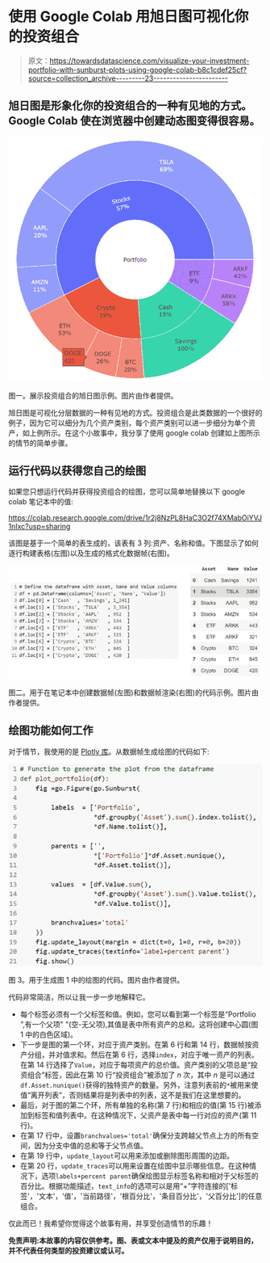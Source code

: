 # 使用 Google Colab 用旭日图可视化你的投资组合

> 原文：<https://towardsdatascience.com/visualize-your-investment-portfolio-with-sunburst-plots-using-google-colab-b8c1cdef25cf?source=collection_archive---------23----------------------->

## 旭日图是形象化你的投资组合的一种有见地的方式。Google Colab 使在浏览器中创建动态图变得很容易。

![](img/eaaceb7fb2cbde82a7fa7562166bda1a.png)

图一。展示投资组合的旭日图示例。图片由作者提供。

旭日图是可视化分层数据的一种有见地的方式。投资组合是此类数据的一个很好的例子，因为它可以细分为几个资产类别，每个资产类别可以进一步细分为单个资产，如上例所示。在这个小故事中，我分享了使用 google colab 创建如上图所示的情节的简单步骤。

## 运行代码以获得您自己的绘图

如果您只想运行代码并获得投资组合的绘图，您可以简单地替换以下 google colab 笔记本中的值:

<https://colab.research.google.com/drive/1r2j8NzPL8HaC3O2f74XMabOiYVJ1nIxc?usp=sharing>  

该图是基于一个简单的表生成的，该表有 3 列:资产、名称和值。下图显示了如何逐行构建表格(左图)以及生成的格式化数据帧(右图)。

![](img/49a47585403a95526002d58b02257ee9.png)

图二。用于在笔记本中创建数据帧(左图)和数据帧渲染(右图)的代码示例。图片由作者提供。

## 绘图功能如何工作

对于情节，我使用的是 [Plotly 库](https://plotly.com/python/sunburst-charts/)。从数据帧生成绘图的代码如下:

![](img/474b4e792e0e53c03f6e0fb29c2181e5.png)

图 3。用于生成图 1 中的绘图的代码。图片由作者提供。

代码非常简洁，所以让我一步一步地解释它。

*   每个标签必须有一个父标签和值。例如，您可以看到第一个标签是“Portfolio ”,有一个父项" "(空-无父项),其值是表中所有资产的总和。这将创建中心圆(图 1 中的白色区域)。
*   下一步是图的第一个环，对应于资产类别。在第 6 行和第 14 行，数据帧按资产分组，并对值求和。然后在第 6 行，选择`index`，对应于唯一资产的列表。在第 14 行选择了`Value`，对应于每项资产的总价值。资产类别的父项总是“投资组合”标签，因此在第 10 行“投资组合”被添加了 *n* 次，其中 *n* 是可以通过`df.Asset.nunique()`获得的独特资产的数量。另外，注意列表前的`*`被用来使值“离开列表”，否则结果将是列表中的列表，这不是我们在这里想要的。
*   最后，对于图的第二个环，所有单独的名称(第 7 行)和相应的值(第 15 行)被添加到标签和值列表中。在这种情况下，父资产是表中每一行对应的资产(第 11 行)。
*   在第 17 行中，设置`branchvalues='total'`确保分支跨越父节点上方的所有空间，因为分支中值的总和等于父节点值。
*   在第 19 行中，`update_layout`可以用来添加或删除图形周围的边距。
*   在第 20 行，`update_traces`可以用来设置在绘图中显示哪些信息。在这种情况下，选项`labels+percent parent`确保绘图显示标签名称和相对于父标签的百分比。根据功能描述，`text_info`的选项可以是用“+”字符连接的['标签'，'文本'，'值'，'当前路径'，'根百分比'，'条目百分比'，'父百分比']的任意组合。

仅此而已！我希望你觉得这个故事有用，并享受创造情节的乐趣！

**免责声明:本故事的内容仅供参考。图、表或文本中提及的资产仅用于说明目的，并不代表任何类型的投资建议或认可。**